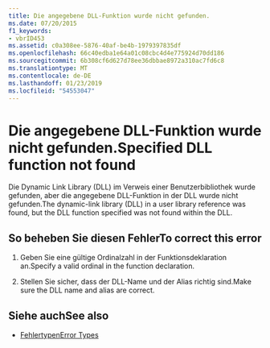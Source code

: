 ```yaml
---
title: Die angegebene DLL-Funktion wurde nicht gefunden.
ms.date: 07/20/2015
f1_keywords:
- vbrID453
ms.assetid: c0a308ee-5876-40af-be4b-1979397835df
ms.openlocfilehash: 66c40edba1e64a01c08cbc4d4e775924d70dd186
ms.sourcegitcommit: 6b308cf6d627d78ee36dbbae8972a310ac7fd6c8
ms.translationtype: MT
ms.contentlocale: de-DE
ms.lasthandoff: 01/23/2019
ms.locfileid: "54553047"
---
```

# <a name="specified-dll-function-not-found"></a><span data-ttu-id="d4536-102">Die angegebene DLL-Funktion wurde nicht gefunden.</span><span class="sxs-lookup"><span data-stu-id="d4536-102">Specified DLL function not found</span></span>
<span data-ttu-id="d4536-103">Die Dynamic Link Library (DLL) im Verweis einer Benutzerbibliothek wurde gefunden, aber die angegebene DLL-Funktion in der DLL wurde nicht gefunden.</span><span class="sxs-lookup"><span data-stu-id="d4536-103">The dynamic-link library (DLL) in a user library reference was found, but the DLL function specified was not found within the DLL.</span></span>  
  
## <a name="to-correct-this-error"></a><span data-ttu-id="d4536-104">So beheben Sie diesen Fehler</span><span class="sxs-lookup"><span data-stu-id="d4536-104">To correct this error</span></span>  
  
1.  <span data-ttu-id="d4536-105">Geben Sie eine gültige Ordinalzahl in der Funktionsdeklaration an.</span><span class="sxs-lookup"><span data-stu-id="d4536-105">Specify a valid ordinal in the function declaration.</span></span>  
  
2.  <span data-ttu-id="d4536-106">Stellen Sie sicher, dass der DLL-Name und der Alias richtig sind.</span><span class="sxs-lookup"><span data-stu-id="d4536-106">Make sure the DLL name and alias are correct.</span></span>  
  
## <a name="see-also"></a><span data-ttu-id="d4536-107">Siehe auch</span><span class="sxs-lookup"><span data-stu-id="d4536-107">See also</span></span>
- [<span data-ttu-id="d4536-108">Fehlertypen</span><span class="sxs-lookup"><span data-stu-id="d4536-108">Error Types</span></span>](../../visual-basic/programming-guide/language-features/error-types.md)

